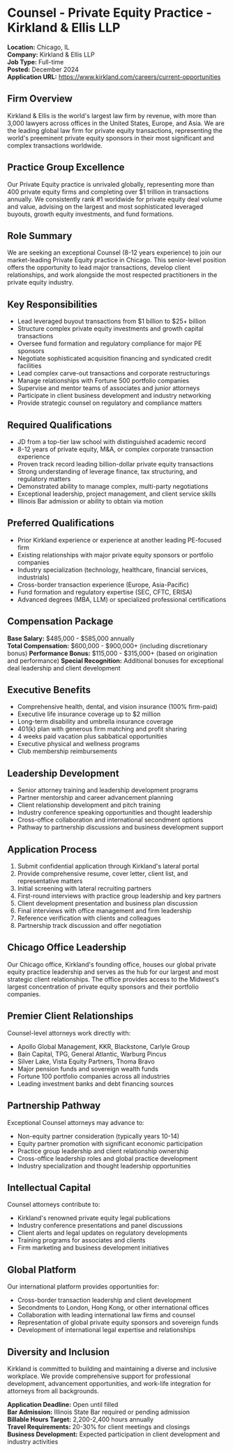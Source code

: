 # Counsel - Private Equity Practice - Kirkland & Ellis LLP
**Location:** Chicago, IL  
**Company:** Kirkland & Ellis LLP  
**Job Type:** Full-time  
**Posted:** December 2024  
**Application URL:** https://www.kirkland.com/careers/current-opportunities

## Firm Overview
Kirkland & Ellis is the world's largest law firm by revenue, with more than 3,000 lawyers across offices in the United States, Europe, and Asia. We are the leading global law firm for private equity transactions, representing the world's preeminent private equity sponsors in their most significant and complex transactions worldwide.

## Practice Group Excellence
Our Private Equity practice is unrivaled globally, representing more than 400 private equity firms and completing over $1 trillion in transactions annually. We consistently rank #1 worldwide for private equity deal volume and value, advising on the largest and most sophisticated leveraged buyouts, growth equity investments, and fund formations.

## Role Summary
We are seeking an exceptional Counsel (8-12 years experience) to join our market-leading Private Equity practice in Chicago. This senior-level position offers the opportunity to lead major transactions, develop client relationships, and work alongside the most respected practitioners in the private equity industry.

## Key Responsibilities
- Lead leveraged buyout transactions from $1 billion to $25+ billion
- Structure complex private equity investments and growth capital transactions
- Oversee fund formation and regulatory compliance for major PE sponsors
- Negotiate sophisticated acquisition financing and syndicated credit facilities
- Lead complex carve-out transactions and corporate restructurings
- Manage relationships with Fortune 500 portfolio companies
- Supervise and mentor teams of associates and junior attorneys
- Participate in client business development and industry networking
- Provide strategic counsel on regulatory and compliance matters

## Required Qualifications
- JD from a top-tier law school with distinguished academic record
- 8-12 years of private equity, M&A, or complex corporate transaction experience
- Proven track record leading billion-dollar private equity transactions
- Strong understanding of leverage finance, tax structuring, and regulatory matters
- Demonstrated ability to manage complex, multi-party negotiations
- Exceptional leadership, project management, and client service skills
- Illinois Bar admission or ability to obtain via motion

## Preferred Qualifications
- Prior Kirkland experience or experience at another leading PE-focused firm
- Existing relationships with major private equity sponsors or portfolio companies
- Industry specialization (technology, healthcare, financial services, industrials)
- Cross-border transaction experience (Europe, Asia-Pacific)
- Fund formation and regulatory expertise (SEC, CFTC, ERISA)
- Advanced degrees (MBA, LLM) or specialized professional certifications

## Compensation Package
**Base Salary:** $485,000 - $585,000 annually  
**Total Compensation:** $600,000 - $900,000+ (including discretionary bonus)
**Performance Bonus:** $115,000 - $315,000+ (based on origination and performance)
**Special Recognition:** Additional bonuses for exceptional deal leadership and client development

## Executive Benefits
- Comprehensive health, dental, and vision insurance (100% firm-paid)
- Executive life insurance coverage up to $2 million
- Long-term disability and umbrella insurance coverage
- 401(k) plan with generous firm matching and profit sharing
- 4 weeks paid vacation plus sabbatical opportunities
- Executive physical and wellness programs
- Club membership reimbursements

## Leadership Development
- Senior attorney training and leadership development programs
- Partner mentorship and career advancement planning
- Client relationship development and pitch training
- Industry conference speaking opportunities and thought leadership
- Cross-office collaboration and international secondment options
- Pathway to partnership discussions and business development support

## Application Process
1. Submit confidential application through Kirkland's lateral portal
2. Provide comprehensive resume, cover letter, client list, and representative matters
3. Initial screening with lateral recruiting partners
4. First-round interviews with practice group leadership and key partners
5. Client development presentation and business plan discussion
6. Final interviews with office management and firm leadership
7. Reference verification with clients and colleagues
8. Partnership track discussion and offer negotiation

## Chicago Office Leadership
Our Chicago office, Kirkland's founding office, houses our global private equity practice leadership and serves as the hub for our largest and most strategic client relationships. The office provides access to the Midwest's largest concentration of private equity sponsors and their portfolio companies.

## Premier Client Relationships
Counsel-level attorneys work directly with:
- Apollo Global Management, KKR, Blackstone, Carlyle Group
- Bain Capital, TPG, General Atlantic, Warburg Pincus
- Silver Lake, Vista Equity Partners, Thoma Bravo
- Major pension funds and sovereign wealth funds
- Fortune 100 portfolio companies across all industries
- Leading investment banks and debt financing sources

## Partnership Pathway
Exceptional Counsel attorneys may advance to:
- Non-equity partner consideration (typically years 10-14)
- Equity partner promotion with significant economic participation
- Practice group leadership and client relationship ownership
- Cross-office leadership roles and global practice development
- Industry specialization and thought leadership opportunities

## Intellectual Capital
Counsel attorneys contribute to:
- Kirkland's renowned private equity legal publications
- Industry conference presentations and panel discussions
- Client alerts and legal updates on regulatory developments
- Training programs for associates and clients
- Firm marketing and business development initiatives

## Global Platform
Our international platform provides opportunities for:
- Cross-border transaction leadership and client development
- Secondments to London, Hong Kong, or other international offices
- Collaboration with leading international law firms and counsel
- Representation of global private equity sponsors and sovereign funds
- Development of international legal expertise and relationships

## Diversity and Inclusion
Kirkland is committed to building and maintaining a diverse and inclusive workplace. We provide comprehensive support for professional development, advancement opportunities, and work-life integration for attorneys from all backgrounds.

**Application Deadline:** Open until filled  
**Bar Admission:** Illinois State Bar required or pending admission  
**Billable Hours Target:** 2,200-2,400 hours annually  
**Travel Requirements:** 20-30% for client meetings and closings  
**Business Development:** Expected participation in client development and industry activities